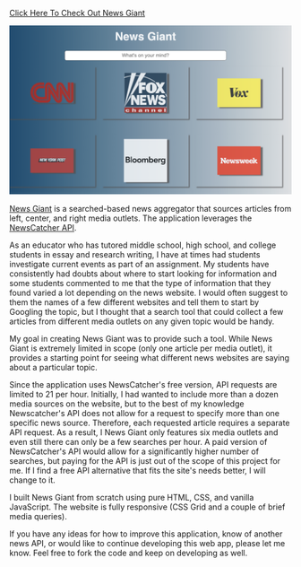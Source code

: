 <a href="https://jeremystryer.github.io/news_giant/" target="_blank">Click Here To Check Out News Giant</a>

![Screenshot of News Giant](/images/news-giant-screenshot.png?raw=true "News Giant")

<a href="https://jeremystryer.github.io/news_giant/" target="_blank">News Giant</a> is a searched-based news aggregator that sources articles from left, center, and right media outlets. The application leverages the [NewsCatcher API](https://rapidapi.com/newscatcher-api-newscatcher-api-default/api/newscatcher?endpoint=apiendpoint_8218240c-8c08-420b-8cfe-36a56759f524). 

As an educator who has tutored middle school, high school, and college students in essay and research writing, I have at times had students investigate current events as part of an assignment. My students have consistently had doubts about where to start looking for information and some students commented to me that the type of information that they found varied a lot depending on the news website. I would often suggest to them the names of a few different websites and tell them to start by Googling the topic, but I thought that a search tool that could collect a few articles from different media outlets on any given topic would be handy.

My goal in creating News Giant was to provide such a tool. While News Giant is extremely limited in scope (only one article per media outlet), it provides a starting point for seeing what different news websites are saying about a particular topic.

Since the application uses NewsCatcher's free version, API requests are limited to 21 per hour. Initially, I had wanted to include more than a dozen media sources on the website, but to the best of my knowledge Newscatcher's API does not allow for a request to specify more than one specific news source. Therefore, each requested article requires a separate API request. As a result, I News Giant only features six media outlets and even still there can only be a few searches per hour. A paid version of NewsCatcher's API would allow for a significantly higher number of searches, but paying for the API is just out of the scope of this project for me. If I find a free API alternative that fits the site's needs better, I will change to it.

I built News Giant from scratch using pure HTML, CSS, and vanilla JavaScript. The website is fully responsive (CSS Grid and a couple of brief media queries).

If you have any ideas for how to improve this application, know of another news API, or would like to continue developing this web app, please let me know. Feel free to fork the code and keep on developing as well.
